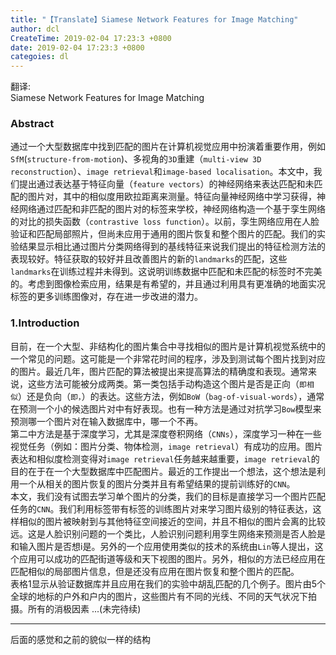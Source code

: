 ```yaml
---
title: "【Translate】Siamese Network Features for Image Matching"
author: dcl
CreateTime: 2019-02-04 17:23:3 +0800
date: 2019-02-04 17:23:3 +0800
categoies: dl
---
```


翻译:<br>
Siamese Network Features for Image Matching
<!--more-->

### Abstract
通过一个大型数据库中找到匹配的图片在计算机视觉应用中扮演着重要作用，例如`SfM`(`structure-from-motion`)、多视角的`3D`重建（`multi-view 3D reconstruction`）、`image retrieval`和`image-based localisation`。本文中，我们提出通过表达基于特征向量（`feature vectors`）的神经网络来表达匹配和未匹配的图片对，其中的相似度用欧拉距离来测量。特征向量神经网络中学习获得，神经网络通过匹配和非匹配的图片对的标签来学校，神经网络构造一个基于孪生网络的对比的损失函数（`contrastive loss function`）。以前，孪生网络应用在人脸验证和匹配局部照片，但尚未应用于通用的图片恢复和整个图片的匹配。我们的实验结果显示相比通过图片分类网络得到的基线特征来说我们提出的特征检测方法的表现较好。特征获取的较好并且改善图片的新的`landmarks`的匹配，这些`landmarks`在训练过程并未得到。这说明训练数据中匹配和未匹配的标签时不完美的。考虑到图像检索应用，结果是有希望的，并且通过利用具有更准确的地面实况标签的更多训练图像对，存在进一步改进的潜力。

### 1.Introduction
目前，在一个大型、非结构化的图片集合中寻找相似的图片是计算机视觉系统中的一个常见的问题。这可能是一个非常花时间的程序，涉及到测试每个图片找到对应的图片。最近几年，图片匹配的算法被提出来提高算法的精确度和表现。通常来说，这些方法可能被分成两类。第一类包括手动构造这个图片是否是正向（`即相似`）还是负向（`即，`）的表达。这些方法，例如`BoW`（`bag-of-visual-words`），通常在预测一个小的候选图片对中有好表现。也有一种方法是通过对抗学习`Bow`模型来预测哪一个图片对在输入数据库中，哪一个不再。<br>
第二中方法是基于深度学习，尤其是深度卷积网络（`CNNs`），深度学习一种在一些视觉任务（例如：图片分类、物体检测，`image retrieval`）有成功的应用。图片表达和相似度检测变得对`image retrieval`任务越来越重要，`image retrieval`的目的在于在一个大型数据库中匹配图片。最近的工作提出一个想法，这个想法是利用一个从相关的图片恢复的图片分类并且有希望结果的提前训练好的`CNN`。<br>
本文，我们没有试图去学习单个图片的分类，我们的目标是直接学习一个图片匹配任务的`CNN`。我们利用标签带有标签的训练图片对来学习图片级别的特征表达，这样相似的图片被映射到与其他特征空间接近的空间，并且不相似的图片会离的比较远。这是人脸识别问题的一个类比，人脸识别问题利用孪生网络来预测是否人脸是和输入图片是否想i是。另外的一个应用使用类似的技术的系统由`Lin`等人提出，这个应用可以成功的匹配街道等级和天下视图的图片。另外，相似的方法已经应用在匹配相似的局部图片信息，但是还没有应用在图片恢复和整个图片的匹配。<br>
表格1显示从验证数据库并且应用在我们的实验中胡乱匹配的几个例子。图片由5个全球的地标的户外和户内的图片，这些图片有不同的光线、不同的天气状况下拍摄。所有的消极因素
...(未完待续)<br>

<hr>
后面的感觉和之前的貌似一样的结构